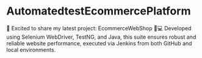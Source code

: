 # AutomatedtestEcommercePlatform
🚀 Excited to share my latest project: EcommerceWebShop 🛒💻 Developed using Selenium WebDriver, TestNG, and Java, this suite ensures robust and reliable website performance, executed via Jenkins from both GitHub and local environments.
